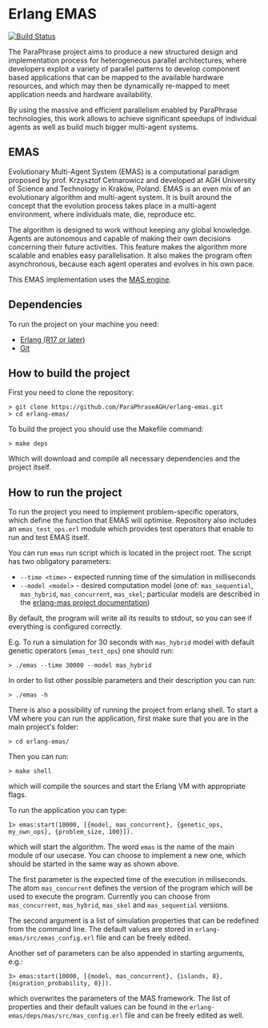 [travis]: https://travis-ci.org/erlang-mas/emas

# Erlang EMAS

[![Build Status](https://travis-ci.org/erlang-mas/emas.svg?branch=master)][travis]

The ParaPhrase project aims to produce a new structured design and implementation process for heterogeneous parallel architectures, where developers exploit a variety of parallel patterns to develop component based applications that can be mapped to the available hardware resources, and which may then be dynamically re-mapped to meet application needs and hardware availability.

By using the massive and efficient parallelism enabled by ParaPhrase technologies, this work allows to achieve significant speedups of individual agents as well as build much bigger multi-agent systems.

## EMAS

Evolutionary Multi-Agent System (EMAS) is a computational paradigm proposed by prof. Krzysztof Cetnarowicz and developed at AGH University of Science and Technology in Kraków, Poland. EMAS is an even mix of an evolutionary algorithm and multi-agent system. It is built around the concept that the evolution process takes place in a multi-agent environment, where individuals mate, die, reproduce etc.

The algorithm is designed to work without keeping any global knowledge. Agents are autonomous and capable of making their own decisions concerning their future activities. This feature makes the algorithm more scalable and enables easy parallelisation. It also makes the program often asynchronous, because each agent operates and evolves in his own pace.

This EMAS implementation uses the [MAS engine](https://github.com/ParaPhraseAGH/erlang-mas).

## Dependencies

To run the project on your machine you need:

* [Erlang (R17 or later)](http://www.erlang.org/)
* [Git](http://git-scm.com/)

## How to build the project

First you need to clone the repository:

    > git clone https://github.com/ParaPhraseAGH/erlang-emas.git
    > cd erlang-emas/

To build the project you should use the Makefile command:

    > make deps

Which will download and compile all necessary dependencies and the project itself.

## How to run the project

To run the project you need to implement problem-specific operators, which define the function that EMAS will optimise. Repository also includes an `emas_test_ops.erl` module which provides test operators that enable to run and test EMAS itself.


You can run `emas` run script which is located in the project root. The script has two obligatory parameters:

* `--time <time>` - expected running time of the simulation in milliseconds
* `--model <model>` - desired computation model (one of: `mas_sequential`, `mas_hybrid`, `mas_concurrent`, `mas_skel`; particular models are described in the [erlang-mas project documentation](https://github.com/ParaPhraseAGH/erlang-mas/wiki/MAS-Engines))

By default, the program will write all its results to stdout, so you can see if everything is configured correctly.

E.g. To run a simulation for 30 seconds with `mas_hybrid` model with default genetic operators (`emas_test_ops`) one should run:

    > ./emas --time 30000 --model mas_hybrid

In order to list other possible parameters and their description you can run:

    > ./emas -h


There is also a possibility of running the project from erlang shell.
To start a VM where you can run the application, first make sure that you are in the main project's folder:

    > cd erlang-emas/

Then you can run:

    > make shell

which will compile the sources and start the Erlang VM with appropriate flags.

To run the application you can type:

    1> emas:start(10000, [{model, mas_concurrent}, {genetic_ops, my_own_ops}, {problem_size, 100}]).

which will start the algorithm. The word `emas` is the name of the main module of our usecase. You can choose to implement a new one, which should be started in the same way as shown above.

The first parameter is the expected time of the execution in miliseconds.
The atom `mas_concurrent` defines the version of the program which will be used to execute the program. Currently you can choose from `mas_concurrent`, `mas_hybrid`, `mas_skel` and `mas_sequential` versions.

The second argument is a list of simulation properties that can be redefined from the command line. The default values are stored in `erlang-emas/src/emas_config.erl` file and can be freely edited.

Another set of parameters can be also appended in starting arguments, e.g.:

    3> emas:start(10000, [{model, mas_concurrent}, {islands, 8}, {migration_probability, 0}]).

which overwrites the parameters of the MAS framework. The list of properties and their default values can be found in the `erlang-emas/deps/mas/src/mas_config.erl` file and can be freely edited as well.
